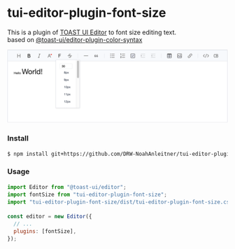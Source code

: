 # tui-editor-plugin-font-size

This is a plugin of [TOAST UI Editor](https://github.com/nhn/tui.editor/tree/master/apps/editor) to font size editing text.<br>
based on [@toast-ui/editor-plugin-color-syntax](https://github.com/nhn/tui.editor/tree/master/plugins/color-syntax)

![font-size](./readme_img.png)

### Install

```sh
$ npm install git+https://github.com/DRW-NoahAnleitner/tui-editor-plugin-font-size#main
```

### Usage

```js
import Editor from "@toast-ui/editor";
import fontSize from "tui-editor-plugin-font-size";
import "tui-editor-plugin-font-size/dist/tui-editor-plugin-font-size.css";

const editor = new Editor({
  // ...
  plugins: [fontSize],
});
```
